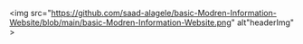 
<img src="https://github.com/saad-alagele/basic-Modren-Information-Website/blob/main/basic-Modren-Information-Website.png" alt"headerImg" >
